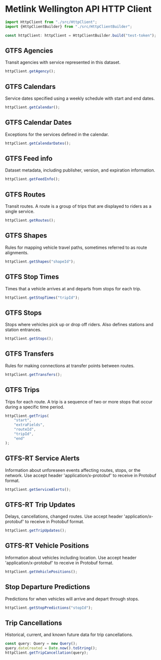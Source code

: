 # Metlink Wellington API HTTP Client

```ts
import HttpClient from "./src/HttpClient";
import {HttpClientBuilder} from "./src/HttpClientBuilder";

const httpClient: httpClient = HttpClientBuilder.build("test-token");
```

## GTFS Agencies

Transit agencies with service represented in this dataset.

```ts
httpClient.getAgency();
```

## GTFS Calendars

Service dates specified using a weekly schedule with start and end dates.

```ts
httpClient.getCalendar();
```

## GTFS Calendar Dates

Exceptions for the services defined in the calendar.

```ts
httpClient.getCalendarDates();
```

## GTFS Feed info

Dataset metadata, including publisher, version, and expiration information.

```ts
httpClient.getFeedInfo();
```

## GTFS Routes

Transit routes. A route is a group of trips that are displayed to riders as a single service.

```ts
httpClient.getRoutes();
```

## GTFS Shapes

Rules for mapping vehicle travel paths, sometimes referred to as route alignments.

```ts
httpClient.getShapes("shapeId");
```

## GTFS Stop Times

Times that a vehicle arrives at and departs from stops for each trip.

```ts
httpClient.getStopTimes("tripId");
```

## GTFS Stops

Stops where vehicles pick up or drop off riders. Also defines stations and station entrances.

```ts
httpClient.getStops();
```

## GTFS Transfers

Rules for making connections at transfer points between routes.

```ts
httpClient.getTransfers();
```

## GTFS Trips

Trips for each route. A trip is a sequence of two or more stops that occur during a specific time period.

```ts
httpClient.getTrips(
    "start",
    "extraFields",
    "routeId",
    "tripId",
    "end"
);
```

## GTFS-RT Service Alerts

Information about unforeseen events affecting routes, stops, or the network. Use accept header 'application/x-protobuf'
to receive in Protobuf format.

```ts
httpClient.getServiceAlerts();
```

## GTFS-RT Trip Updates

Delays, cancellations, changed routes. Use accept header 'application/x-protobuf' to receive in Protobuf format.

```ts
httpClient.getTripUpdates();
```

## GTFS-RT Vehicle Positions

Information about vehicles including location. Use accept header 'application/x-protobuf' to receive in Protobuf format.

```ts
httpClient.getVehiclePositions();
```

## Stop Departure Predictions

Predictions for when vehicles will arrive and depart through stops.

```ts
httpClient.getStopPredictions("stopId");
```

## Trip Cancellations

Historical, current, and known future data for trip cancellations.

```ts
const query: Query = new Query();
query.dateCreated = Date.now().toString();
httpClient.getTripCancellation(query);
```